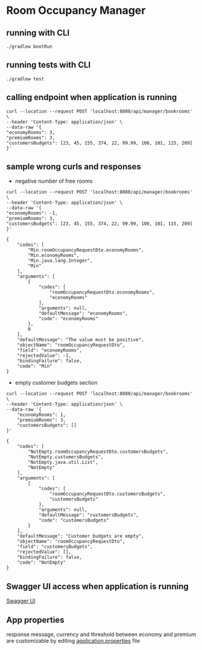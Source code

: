 # Room Occupancy Manager

## running with CLI
```./gradlew bootRun```

## running tests with CLI
```./gradlew test```

## calling endpoint when application is running

```
curl --location --request POST 'localhost:8080/api/manager/bookrooms' \
--header 'Content-Type: application/json' \
--data-raw '{
"economyRooms": 3,
"premiumRooms": 3,
"customersBudgets": [23, 45, 155, 374, 22, 99.99, 100, 101, 115, 209]
}'
```

## sample wrong curls and responses
* negative number of free rooms
```
curl --location --request POST 'localhost:8080/api/manager/bookrooms' \
--header 'Content-Type: application/json' \
--data-raw '{
"economyRooms": -1,
"premiumRooms": 3,
"customersBudgets": [23, 45, 155, 374, 22, 99.99, 100, 101, 115, 209]
}'
```

```
{
    "codes": [
        "Min.roomOccupancyRequestDto.economyRooms",
        "Min.economyRooms",
        "Min.java.lang.Integer",
        "Min"
    ],
    "arguments": [
        {
            "codes": [
                "roomOccupancyRequestDto.economyRooms",
                "economyRooms"
            ],
            "arguments": null,
            "defaultMessage": "economyRooms",
            "code": "economyRooms"
        },
        0
    ],
    "defaultMessage": "The value must be positive",
    "objectName": "roomOccupancyRequestDto",
    "field": "economyRooms",
    "rejectedValue": -1,
    "bindingFailure": false,
    "code": "Min"
}
```
* empty customer budgets section
```
curl --location --request POST 'localhost:8080/api/manager/bookrooms' \
--header 'Content-Type: application/json' \
--data-raw '{
    "economyRooms": 1,
    "premiumRooms": 3,
    "customersBudgets": []
}'
```

```
{
    "codes": [
        "NotEmpty.roomOccupancyRequestDto.customersBudgets",
        "NotEmpty.customersBudgets",
        "NotEmpty.java.util.List",
        "NotEmpty"
    ],
    "arguments": [
        {
            "codes": [
                "roomOccupancyRequestDto.customersBudgets",
                "customersBudgets"
            ],
            "arguments": null,
            "defaultMessage": "customersBudgets",
            "code": "customersBudgets"
        }
    ],
    "defaultMessage": "Customer budgets are empty",
    "objectName": "roomOccupancyRequestDto",
    "field": "customersBudgets",
    "rejectedValue": [],
    "bindingFailure": false,
    "code": "NotEmpty"
}
```

## Swagger UI access when application is running
[Swagger UI](http://localhost:8080/swagger-ui/index.html)

## App properties
response message, currency and threshold between economy and premium are customizable by editing
[application.properties](src/main/resources/application.properties) file